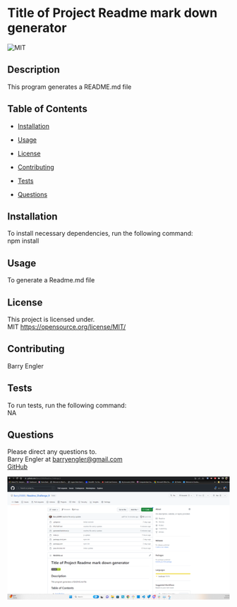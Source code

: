 
# Title of Project Readme mark down generator

![MIT](https://img.shields.io/badge/license-MIT-green)


## Description
This program generates a README.md file



## Table of Contents 

* [Installation](#installation)

* [Usage](#usage)

* [License](#license)

* [Contributing](#contributing)

* [Tests](#tests)

* [Questions](#questions)

## Installation

To install necessary dependencies, run the following command: <br>
npm install



## Usage
To generate a Readme.md file


## License
This project is licensed under. <br>
MIT
https://opensource.org/license/MIT/

  
## Contributing
Barry Engler


## Tests
To run tests, run the following command: <br>
NA


## Questions
Please direct any questions to.<br>
Barry Engler at barryengler@gmail.com  <br>
[GitHub](https://github.com/Barry25000)

![Repo Screen Shot](https://github.com/Barry25000/Readme_Challenge_9/blob/main/images/Screenshot_of_repo.png)
